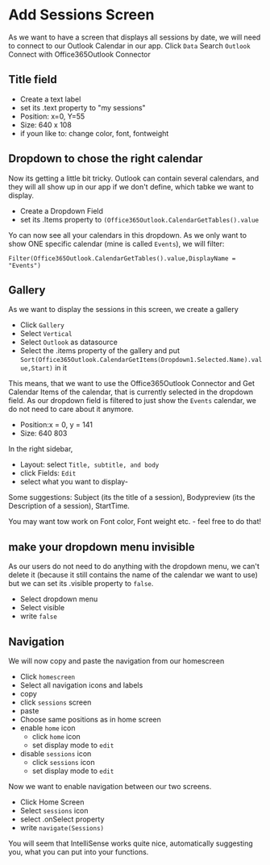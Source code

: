 # Add Sessions Screen

As we want to have a screen that displays all sessions by date, we will need to connect to our Outlook Calendar in our app. 
Click `Data`
Search `Outlook`
Connect with Office365Outlook Connector

## Title field

* Create a text label
* set its .text property to "my sessions"
* Position: x=0, Y=55
* Size: 640 x 108
* if youn like to: change color, font, fontweight

## Dropdown to chose the right calendar

Now its getting a little bit tricky. Outlook can contain several calendars, and they will all show up in our app if we don't define, which tabke we want to display. 

* Create a Dropdown Field
* set its .Items property to `(Office365Outlook.CalendarGetTables().value`

Yo can now see all your calendars in this dropdown. As we only want to show ONE specific calendar (mine is called `Events`), we will filter: 

`Filter(Office365Outlook.CalendarGetTables().value,DisplayName = "Events")`

## Gallery

As we want to display the sessions in this screen, we create a gallery

* Click `Gallery`
* Select `Vertical`
* Select `Outlook` as datasource
* Select the .items property of the gallery and put `Sort(Office365Outlook.CalendarGetItems(Dropdown1.Selected.Name).value,Start)` in it

This means, that we want to use the Office365Outlook Connector and Get Calendar Items of the calendar, that is currently selected in the dropdown field. As our dropdown field is filtered to just show the `Events` calendar, we do not need to care about it anymore. 
 
* Position:x = 0, y = 141
* Size: 640  803

In the right sidebar, 

* Layout: select `Title, subtitle, and body`
* click Fields: `Edit`
* select what you want to display- 

Some suggestions: Subject (its the title of a session), Bodypreview (its the Description of a session), StartTime. 

You may want tow work on Font color, Font weight etc. - feel free to do that!

## make your dropdown menu invisible

As our users do not need to do anything with the dropdown menu, we can't delete it (because it still contains the name of the calendar we want to use) but we can set its .visible property to `false`.

* Select dropdown menu
* Select visible
* write `false`

## Navigation

We will now copy and paste the navigation from our homescreen

* Click `homescreen`
* Select all navigation icons and labels
* copy
* click `sessions` screen
* paste
* Choose same positions as in home screen 
* enable `home` icon 
  * click `home` icon
  * set display mode to `edit`
* disable `sessions` icon
   * click `sessions` icon
   * set display mode to `edit`
   
Now we want to enable navigation between our two screens. 

* Click Home Screen
* Select `sessions` icon
* select .onSelect property
* write `navigate(Sessions)`

You will seem that IntelliSense works quite nice, automatically suggesting you, what you can put into your functions. 
 





